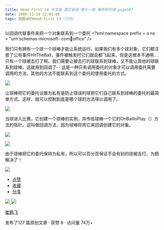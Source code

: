 ```yaml
---
title: Head First C# 中文版 图文皆译 第十一章 事件和代理 page507
date: 2008-11-10 22:03:00
tags: 我翻译的Head First C#（习作）
---
```

以回调代替事件来把一个对象联系到一个委托  <?xml:namespace prefix = o ns = "urn:schemas-microsoft-
com:office:office" />

我们只有拥有一个球一个球棒才能让系统运行。如果我们有多个球对象，它们都注册了公有事件HitTheBall，事件被触发时它们就会都飞起来。但是这根本不通啊..
.只有一个球被击打了啊。我们需要让被击打的球联系到球棒，又不能让其他的球联系到球棒。这就用到回调了--
这是一种只有调用委托的对象才可以调用委托需要调用的方法，其他的方法不能联系到这个委托的使用委托的方式。

![](https://p-blog.csdn.net/images/p_blog_csdn_net/cuipengfei1/EntryImages/20081110/%E6%88%AA%E5%9B%BE00.jpg)

让球棒把它的委托设置为私有是防止错误的球把它们自己联系到球棒的委托的最简单方式。这样，就可以控制到底是哪个球的方法得以调用了。

![](https://p-blog.csdn.net/images/p_blog_csdn_net/cuipengfei1/EntryImages/20081110/%E6%88%AA%E5%9B%BE01633619514033820000.jpg)

当球进入比赛，它创建一个球棒的实例，并传给球棒一个它的OnBallInPlay（）方法的指针。这叫做回调方法，因为球棒将用它来回调创建它的对象。

![](https://p-blog.csdn.net/images/p_blog_csdn_net/cuipengfei1/EntryImages/20081110/%E6%88%AA%E5%9B%BE02633619514034132500.jpg)

![](https://p-blog.csdn.net/images/p_blog_csdn_net/cuipengfei1/EntryImages/20081110/%E6%88%AA%E5%9B%BE03.jpg)

由于球棒把它的委托保持为私有，所以可以百分百保证不会有别的球被击打。为题解决了！

![](https://p-blog.csdn.net/images/p_blog_csdn_net/cuipengfei1/EntryImages/20081110/%E6%88%AA%E5%9B%BE04.jpg)

  * [ 点赞  ](javascript:;)
  * [ 收藏  ](javascript:;)
  * [ 分享 ](javascript:;)

[ ![](https://profile.csdnimg.cn/5/2/5/3_cuipengfei1)
![](https://g.csdnimg.cn/static/user-reg-year/1x/11.png)
](https://blog.csdn.net/cuipengfei1)

[ 崔鹏飞 ](https://blog.csdn.net/cuipengfei1)

发布了127 篇原创文章  ·  获赞 8  ·  访问量 74万+

